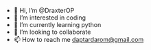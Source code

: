 - 👋 Hi, I’m @DraxterOP
- 👀 I’m interested in coding 
- 🌱 I’m currently learning python
- 💞️ I’m looking to collaborate 
- 📫 How to reach me daptardarom@gmail.com 

<!---
DraxterOP/DraxterOP is a ✨ special ✨ repository because its `README.md` (this file) appears on your GitHub profile.
You can click the Preview link to take a look at your changes.
--->
